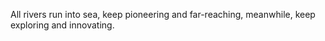All rivers run into sea, keep pioneering and far-reaching, meanwhile, keep exploring and innovating.
